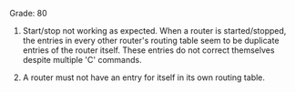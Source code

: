 Grade: 80

1.  Start/stop not working as expected. When a router is started/stopped, 
    the entries in every other router's routing table seem to be duplicate entries of the router itself. 
    These entries do not correct themselves despite multiple 'C' commands. 

2.  A router must not have an entry for itself in its own routing table.
